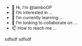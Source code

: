 - 👋 Hi, I’m @lamboOP
- 👀 I’m interested in ...
- 🌱 I’m currently learning ...
- 💞️ I’m looking to collaborate on ...
- 📫 How to reach me ...

sdfsdf
sdfsdf
<!---
lamboOP/lamboOP is a ✨ special ✨ repository because its `README.md` (this file) appears on your GitHub profile.
You can click the Preview link to take a look at your changes.
--->

